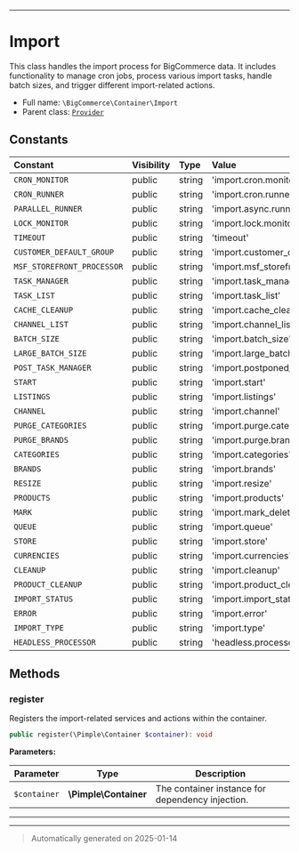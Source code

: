 ***

# Import

This class handles the import process for BigCommerce data. It includes functionality
to manage cron jobs, process various import tasks, handle batch sizes, and trigger
different import-related actions.



* Full name: `\BigCommerce\Container\Import`
* Parent class: [`Provider`](./classes/BigCommerce/Container/Provider.md)


## Constants

| Constant | Visibility | Type | Value |
|:---------|:-----------|:-----|:------|
|`CRON_MONITOR`|public|string|&#039;import.cron.monitor&#039;|
|`CRON_RUNNER`|public|string|&#039;import.cron.runner&#039;|
|`PARALLEL_RUNNER`|public|string|&#039;import.async.runner&#039;|
|`LOCK_MONITOR`|public|string|&#039;import.lock.monitor&#039;|
|`TIMEOUT`|public|string|&#039;timeout&#039;|
|`CUSTOMER_DEFAULT_GROUP`|public|string|&#039;import.customer_default_group&#039;|
|`MSF_STOREFRONT_PROCESSOR`|public|string|&#039;import.msf_storefront_processor&#039;|
|`TASK_MANAGER`|public|string|&#039;import.task_manager&#039;|
|`TASK_LIST`|public|string|&#039;import.task_list&#039;|
|`CACHE_CLEANUP`|public|string|&#039;import.cache_cleanup&#039;|
|`CHANNEL_LIST`|public|string|&#039;import.channel_list&#039;|
|`BATCH_SIZE`|public|string|&#039;import.batch_size&#039;|
|`LARGE_BATCH_SIZE`|public|string|&#039;import.large_batch_size&#039;|
|`POST_TASK_MANAGER`|public|string|&#039;import.postponed_task_manager&#039;|
|`START`|public|string|&#039;import.start&#039;|
|`LISTINGS`|public|string|&#039;import.listings&#039;|
|`CHANNEL`|public|string|&#039;import.channel&#039;|
|`PURGE_CATEGORIES`|public|string|&#039;import.purge.categories&#039;|
|`PURGE_BRANDS`|public|string|&#039;import.purge.brands&#039;|
|`CATEGORIES`|public|string|&#039;import.categories&#039;|
|`BRANDS`|public|string|&#039;import.brands&#039;|
|`RESIZE`|public|string|&#039;import.resize&#039;|
|`PRODUCTS`|public|string|&#039;import.products&#039;|
|`MARK`|public|string|&#039;import.mark_deleted&#039;|
|`QUEUE`|public|string|&#039;import.queue&#039;|
|`STORE`|public|string|&#039;import.store&#039;|
|`CURRENCIES`|public|string|&#039;import.currencies&#039;|
|`CLEANUP`|public|string|&#039;import.cleanup&#039;|
|`PRODUCT_CLEANUP`|public|string|&#039;import.product_cleanup&#039;|
|`IMPORT_STATUS`|public|string|&#039;import.import_status&#039;|
|`ERROR`|public|string|&#039;import.error&#039;|
|`IMPORT_TYPE`|public|string|&#039;import.type&#039;|
|`HEADLESS_PROCESSOR`|public|string|&#039;headless.processor&#039;|


## Methods


### register

Registers the import-related services and actions within the container.

```php
public register(\Pimple\Container $container): void
```








**Parameters:**

| Parameter | Type | Description |
|-----------|------|-------------|
| `$container` | **\Pimple\Container** | The container instance for dependency injection. |





***


***
> Automatically generated on 2025-01-14
